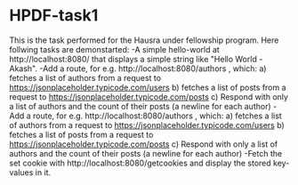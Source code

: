 # HPDF-task1
This is the task performed for the Hausra under fellowship  program.
Here follwing tasks are demonstarted:
-A simple hello-world at http://localhost:8080/ that displays a simple string
like "Hello World - Akash".
-Add a route, for e.g. http://localhost:8080/authors , which:
a) fetches a list of authors from a request to
https://jsonplaceholder.typicode.com/users
b) fetches a list of posts from a request to
https://jsonplaceholder.typicode.com/posts
c) Respond with only a list of authors and the count of their posts (a newline for
each author)
-Add a route, for e.g. http://localhost:8080/authors , which:
a) fetches a list of authors from a request to
https://jsonplaceholder.typicode.com/users
b) fetches a list of posts from a request to
https://jsonplaceholder.typicode.com/posts
c) Respond with only a list of authors and the count of their posts (a newline for
each author)
-Fetch the set cookie with http://localhost:8080/getcookies and display
the stored key-values in it.
